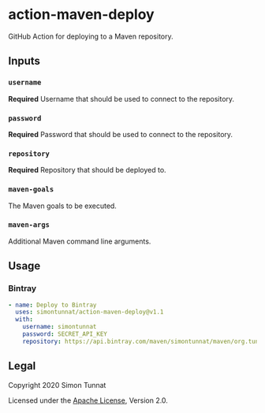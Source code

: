 # action-maven-deploy

GitHub Action for deploying to a Maven repository.

## Inputs
### `username`
**Required** Username that should be used to connect to the repository.

### `password`
**Required** Password that should be used to connect to the repository.

### `repository`
**Required** Repository that should be deployed to.

### `maven-goals`
The Maven goals to be executed.

### `maven-args`
Additional Maven command line arguments.

## Usage
### Bintray
```yaml
- name: Deploy to Bintray
  uses: simontunnat/action-maven-deploy@v1.1
  with:
    username: simontunnat
    password: SECRET_API_KEY
    repository: https://api.bintray.com/maven/simontunnat/maven/org.tunnat%3Amaven-parent
```

## Legal
Copyright 2020 Simon Tunnat

Licensed under the [Apache License](LICENSE), Version 2.0.
